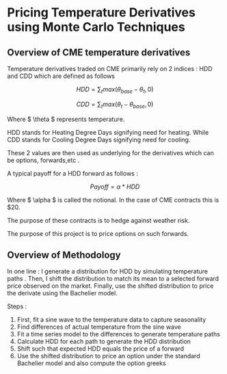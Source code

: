 # Pricing Temperature Derivatives using Monte Carlo Techniques

## Overview of CME temperature derivatives

Temperature derivatives traded on CME primarily rely on 2 indices : HDD and CDD which are defined as follows

$$ 
HDD = \sum_{t} max(\theta_{base} - \theta_t , 0)
$$

$$
CDD = \sum_{t} max(\theta_t - \theta_{base} , 0)
$$

Where $ \theta $ represents temperature. 

HDD stands for Heating Degree Days signifying need for heating. While CDD stands for Cooling Degree Days signifying need for cooling.

These 2 values are then used as underlying for the derivatives which can be options, forwards,etc .

A typical payoff for a HDD forward as follows : 

$$
Payoff = \alpha * HDD
$$

Where $ \alpha $ is called the notional. In the case of CME contracts this is $20.

The purpose of these contracts is to hedge against weather risk.

The purpose of this project is to price options on such forwards.


## Overview of Methodology

In one line : I generate a distribution for HDD by simulating temperature paths . Then, I shift the distribution to match its mean to a selected forward price observed on the market. Finally, use the shifted distribution to price the derivate using the Bachelier model. 

Steps :

1. First, fit a sine wave to the temperature data to capture seasonality
2. Find differences of actual temperature from the sine wave
3. Fit a time series model to the differences to generate temperature paths
4. Calculate HDD for each path to generate the HDD distribution
5. Shift such that expected HDD equals the price of a forward 
6. Use the shifted distribution to price an option under the standard Bachelier model and also compute the option greeks 



